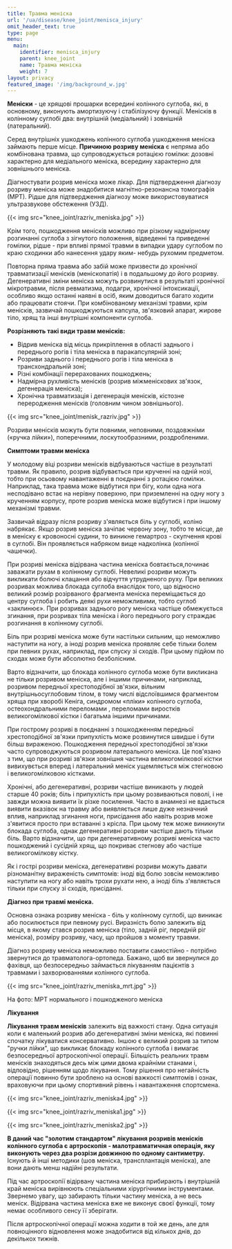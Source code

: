 ```yaml
---
title: Травма меніска
url: '/ua/disease/knee_joint/menisca_injury'
omit_header_text: true
type: page
menu:
  main:
    identifier: menisca_injury
    parent: knee_joint
    name: Травма меніска
    weight: 7
layout: privacy
featured_image: '/img/background_w.jpg'
---
```


**Меніски** - це хрящові прошарки всередині колінного суглоба, які, в основному, виконують амортизуючу і стабілізуючу
функції. Менісків в колінному суглобі два: внутрішній (медіальний) і зовнішній (латеральний).

Серед внутрішніх ушкоджень колінного суглоба ушкодження меніска займають перше місце. **Причиною розриву меніска** є
непряма або комбінована травма, що супроводжується ротацією гомілки: дозовні характерно для медіального меніска,
всередину характерно для зовнішнього меніска.

Діагностувати розрив меніска може лікар. Для підтвердження діагнозу розриву меніска може знадобитися магнітно-резонансна
томографія (МРТ). Рідше для підтвердження діагнозу може використовуватися ультразвукове обстеження (УЗД).

{{< img src="knee_joint/razriv_meniska.jpg" >}}

Крім того, пошкодження менісків можливо при різкому надмірному розгинанні суглоба з зігнутого положення, відведенні та
приведенні гомілки, рідше - при впливі прямої травми в випадки удару суглобом по краю сходинки або нанесення удару яким-
небудь рухомим предметом.

Повторна пряма травма або забій може призвести до хронічної травматизації менісків (меніскопатія) і в подальшому до його
розриву. Дегенеративні зміни меніска можуть розвинутися в результаті хронічної мікротравми, після ревматизма, подагри,
хронічної інтоксикації, особливо якщо останні наявні в осіб, яким доводиться багато ходити або працювати стоячи. При
комбінованому механізмі травми, крім менісків, зазвичай пошкоджуються капсула, зв'язковий апарат, жирове тіло, хрящ та
інші внутрішні компоненти суглоба.

**Розрізняють такі види травм менісків:** 
- Відрив меніска від місць прикріплення в області заднього і переднього рогів і тіла меніска в паракапсулярній зоні; 
- Розриви заднього і переднього рогів і тіла меніска в трансхондральній зоні; 
- Різні комбінації перерахованих пошкоджень; 
- Надмірна рухливість менісків (розрив міжменіскових зв'язок, дегенерація меніска); 
- Хронічна травматизація і дегенерація менісків, кістозне переродження менісків (головним чином зовнішнього).

{{< img src="knee_joint/menisk_razriv.jpg" >}}

Розриви менісків можуть бути повними, неповними, поздовжніми («ручка лійки»), поперечними, лоскутообразними,
роздробленими.

**Симптоми травми меніска**

У молодому віці розриви менісків відбуваються частіше в результаті травми. Як правило, розрив відбувається при крученні
на одній нозі, тобто при осьовому навантаженні в поєднанні з ротацією гомілки. Наприклад, така травма може відбутися при
бігу, коли одна нога несподівано встає на нерівну поверхню, при приземленні на одну ногу з крученням корпусу, проте
розрив меніска може відбутися і при іншому механізмі травми.

Зазвичай відразу після розриву з'являється біль у суглобі, коліно набрякає. Якщо розрив меніска зачіпає червону зону,
тобто те місце, де в меніску є кровоносні судини, то виникне гемартроз - скупчення крові в суглобі. Він проявляється
набряком вище надколінка (колінної чашечки).

При розриві меніска відірвана частина меніска бовтається,починає заважати рухам в колінному суглобі. Невеликі розриви
можуть викликати болючі клацання або відчуття утрудненого руху. При великих розривах можлива блокада суглоба внаслідок
того, що відносно великий розмір розірваного фрагмента меніска переміщається до центру суглоба і робить деякі рухи
неможливими, тобто суглоб «заклинює». При розривах заднього рогу меніска частіше обмежується згинання, при розривах тіла
меніска і його переднього рогу страждає розгинання в колінному суглобі.

Біль при розриві меніска може бути настільки сильним, що неможливо наступити на ногу, а іноді розрив меніска проявляє
себе тільки болем при певних рухах, наприклад, при спуску зі сходів. При цьому підйом по сходах може бути абсолютно
безболісним.

Варто відзначити, що блокада колінного суглоба може бути викликана не тільки розривом меніска, але і іншими причинами,
наприклад, розривом передньої хрестоподібної зв'язки, вільним внутрішньосуглобовим тілом, в тому числі відслоївшимся
фрагментом хряща при хворобі Кеніга, синдромом «пліки» колінного суглоба, остеохондральними переломами , переломами
виростків великогомілкової кістки і багатьма іншими причинами.

При гострому розриві в поєднанні з пошкодженням передньої хрестоподібної зв'язки припухлість може розвинутися швидше і
бути більш вираженою. Пошкодження передньої хрестоподібної зв'язки часто супроводжуються розривом латерального меніска.
Це пов'язано з тим, що при розриві зв'язки зовнішня частина великогомілкової кістки вивихувється вперед і латеральний
меніск ущемляється між стегновою і великогомілковою кістками.

Хронічні, або дегенеративні, розриви частіше виникають у людей старше 40 років; біль і припухлість при цьому
розвиваються поволі, і не завжди можна виявити їх різке посилення. Часто в анамнезі не вдається виявити вказівок на
травму або виявляється лише дуже незначний вплив, наприклад згинання ноги, присідання або навіть розрив може з'явитися
просто при вставанні з крісла. При цьому теж може виникнути блокада суглоба, однак дегенеративні розриви частіше дають
тільки біль. Варто відзначити, що при дегенеративному розриві меніска часто пошкоджений і сусідній хрящ, що покриває
стегнову або частіше великогомілкову кістку.

Як і гострі розриви меніска, дегенеративні розриви можуть давати різноманітну вираженість симптомів: іноді від болю
зовсім неможливо наступити на ногу або навіть трохи рухати нею, а іноді біль з'являється тільки при спуску зі сходів,
присіданні.

**Діагноз при травмі меніска.**

Основна ознака розриву меніска - біль у колінному суглобі, що виникає або посилюється при певному русі. Виразність болю
залежить від місця, в якому стався розрив меніска (тіло, задній ріг, передній ріг меніска), розміру розриву, часу, що
пройшов з моменту травми.

Діагноз розриву меніска неможливо поставити самостійно - потрібно звернутися до травматолога-ортопеда. Бажано, щоб ви
звернулися до фахівця, що безпосередньо займається лікуванням пацієнтів з травмами і захворюваннями колінного суглоба.

{{< img src="knee_joint/razriv_meniska_mrt.jpg" >}}

На фото: МРТ нормального і пошкодженого меніска

**Лікування**

**Лікування травм менісків** залежить від важкості стану. Одна ситуація коли є маленький розрив або дегенеративні зміни
меніска, які повинні спочатку лікуватися консервативно. Іншою є великий розрив за типом "ручки лійки", що викликає
блокаду колінного суглоба і вимагає безпосередньої артроскопічної операції. Більшість реальних травм менісків
знаходяться десь між цими двома крайніми станами і, відповідно, рішенням щодо лікування. Тому рішення про негайність
операції повинно бути зроблено на основі важкості симптомів і ознак, враховуючи при цьому спортивний рівень і
навантаження спортсмена.

{{< img src="knee_joint/razriv_meniska4.jpg" >}}

{{< img src="knee_joint/razriv_meniska1.jpg" >}}

{{< img src="knee_joint/razriv_meniska2.jpg" >}}

**В даний час "золотим стандартом" лікування розривів менісків колінного суглоба є артроскопія - малотравматичная
операція, яку виконують через два розрізи довжиною по одному сантиметру.** Існують й інші методики (шов меніска,
трансплантація меніска), але вони дають менш надійні результати.

Під час артроскопії відірвану частина меніска прибирають і внутрішній край меніска вирівнюють спеціальними хірургічними
інструментами. Звернемо увагу, що забирають тільки частину меніска, а не весь меніск. Відірвана частина меніска вже не
виконує своєї функції, тому немає особливого сенсу її зберігати.

Після артроскопічної операції можна ходити в той же день, але для повноцінного відновлення може знадобитися від кількох
днів, до декількох тижнів.
